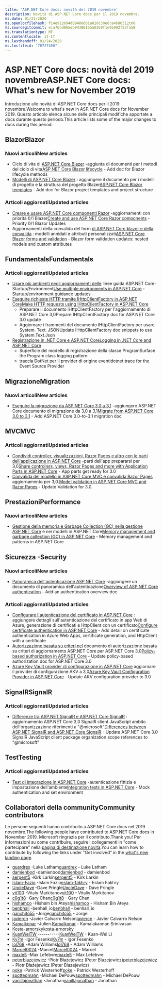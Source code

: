 ```yaml
---
title: 'ASP.NET Core docs: novità del 2019 novembre'
description: Novità di ASP.NET Core docs per il 2019 novembre.
ms.date: 01/21/2020
ms.openlocfilehash: f14e912694d094066b1a020c30e8ce4b80312c60
ms.sourcegitcommit: eca76bd065eb94386165a0269f1e95092f23fa58
ms.translationtype: MT
ms.contentlocale: it-IT
ms.lasthandoff: 01/24/2020
ms.locfileid: "76727406"
---
```

# <a name="aspnet-core-docs-whats-new-for-november-2019"></a><span data-ttu-id="bb29c-103">ASP.NET Core docs: novità del 2019 novembre</span><span class="sxs-lookup"><span data-stu-id="bb29c-103">ASP.NET Core docs: What's new for November 2019</span></span>

<span data-ttu-id="bb29c-104">Introduzione alle novità di ASP.NET Core docs per il 2019 novembre.</span><span class="sxs-lookup"><span data-stu-id="bb29c-104">Welcome to what's new in ASP.NET Core docs for November 2019.</span></span> <span data-ttu-id="bb29c-105">Questo articolo elenca alcune delle principali modifiche apportate a docs durante questo periodo.</span><span class="sxs-lookup"><span data-stu-id="bb29c-105">This article lists some of the major changes to docs during this period.</span></span>

## <a name="blazor"></a><span data-ttu-id="bb29c-106">Blazor</span><span class="sxs-lookup"><span data-stu-id="bb29c-106">Blazor</span></span>

### <a name="new-articles"></a><span data-ttu-id="bb29c-107">Nuovi articoli</span><span class="sxs-lookup"><span data-stu-id="bb29c-107">New articles</span></span>

- <span data-ttu-id="bb29c-108">Ciclo di vita di [ASP.NET Core Blazer](../blazor/lifecycle.md) -aggiunta di documenti per i metodi del ciclo di vita</span><span class="sxs-lookup"><span data-stu-id="bb29c-108">[ASP.NET Core Blazor lifecycle](../blazor/lifecycle.md) - Add doc for Blazor lifecycle methods</span></span>
- <span data-ttu-id="bb29c-109">[Modelli di ASP.NET Core Blazer](../blazor/templates.md) : aggiungere il documento per i modelli di progetto e la struttura del progetto Blazer</span><span class="sxs-lookup"><span data-stu-id="bb29c-109">[ASP.NET Core Blazor templates](../blazor/templates.md) - Add doc for Blazor project templates and project structure</span></span>

### <a name="updated-articles"></a><span data-ttu-id="bb29c-110">Articoli aggiornati</span><span class="sxs-lookup"><span data-stu-id="bb29c-110">Updated articles</span></span>

- <span data-ttu-id="bb29c-111">[Creare e usare ASP.NET Core componenti Razor](../blazor/components.md) -aggiornamenti con priorità 0/1 Blazer</span><span class="sxs-lookup"><span data-stu-id="bb29c-111">[Create and use ASP.NET Core Razor components](../blazor/components.md) - Priority 0/1 Blazor Updates</span></span>
- <span data-ttu-id="bb29c-112">Aggiornamenti della convalida del form [di ASP.NET Core blazer e della convalida](../blazor/forms-validation.md) : modelli annidati e attributi personalizzati</span><span class="sxs-lookup"><span data-stu-id="bb29c-112">[ASP.NET Core Blazor forms and validation](../blazor/forms-validation.md) - Blazor form validation updates: nested models and custom attributes</span></span>

## <a name="fundamentals"></a><span data-ttu-id="bb29c-113">Fundamentals</span><span class="sxs-lookup"><span data-stu-id="bb29c-113">Fundamentals</span></span>

### <a name="updated-articles"></a><span data-ttu-id="bb29c-114">Articoli aggiornati</span><span class="sxs-lookup"><span data-stu-id="bb29c-114">Updated articles</span></span>

- <span data-ttu-id="bb29c-115">[Usare più ambienti negli aggiornamenti delle](../fundamentals/environments.md) linee guida ASP.NET Core-Startup/Environment</span><span class="sxs-lookup"><span data-stu-id="bb29c-115">[Use multiple environments in ASP.NET Core](../fundamentals/environments.md) - Startup/environment guidance updates</span></span>
- [<span data-ttu-id="bb29c-116">Eseguire richieste HTTP tramite IHttpClientFactory in ASP.NET Core</span><span class="sxs-lookup"><span data-stu-id="bb29c-116">Make HTTP requests using IHttpClientFactory in ASP.NET Core</span></span>](../fundamentals/http-requests.md)
  - <span data-ttu-id="bb29c-117">Preparare il documento IHttpClientFactory per l'aggiornamento di ASP.NET Core 3,0</span><span class="sxs-lookup"><span data-stu-id="bb29c-117">Prepare IHttpClientFactory doc for ASP.NET Core 3.0 update</span></span>
  - <span data-ttu-id="bb29c-118">Aggiornare i frammenti del documento IHttpClientFactory per usare System. Text. JSON</span><span class="sxs-lookup"><span data-stu-id="bb29c-118">Update IHttpClientFactory doc snippets to use System.Text.Json</span></span>
- [<span data-ttu-id="bb29c-119">Registrazione in .NET Core e ASP.NET Core</span><span class="sxs-lookup"><span data-stu-id="bb29c-119">Logging in .NET Core and ASP.NET Core</span></span>](../fundamentals/logging/index.md)
  - <span data-ttu-id="bb29c-120">Superficie del modello di registrazione della classe Program</span><span class="sxs-lookup"><span data-stu-id="bb29c-120">Surface the Program class logging pattern</span></span>
  - <span data-ttu-id="bb29c-121">traccia DotNet per il provider di origine eventi</span><span class="sxs-lookup"><span data-stu-id="bb29c-121">dotnet trace for the Event Source Provider</span></span>

## <a name="migration"></a><span data-ttu-id="bb29c-122">Migrazione</span><span class="sxs-lookup"><span data-stu-id="bb29c-122">Migration</span></span>

### <a name="new-articles"></a><span data-ttu-id="bb29c-123">Nuovi articoli</span><span class="sxs-lookup"><span data-stu-id="bb29c-123">New articles</span></span>

- <span data-ttu-id="bb29c-124">[Eseguire la migrazione da ASP.NET Core 3,0 a 3,1](../migration/30-to-31.md) -aggiungere ASP.NET Core documento di migrazione da 3,0 a 3,1</span><span class="sxs-lookup"><span data-stu-id="bb29c-124">[Migrate from ASP.NET Core 3.0 to 3.1](../migration/30-to-31.md) - Add ASP.NET Core 3.0-to-3.1 migration doc</span></span>

## <a name="mvc"></a><span data-ttu-id="bb29c-125">MVC</span><span class="sxs-lookup"><span data-stu-id="bb29c-125">MVC</span></span>

### <a name="updated-articles"></a><span data-ttu-id="bb29c-126">Articoli aggiornati</span><span class="sxs-lookup"><span data-stu-id="bb29c-126">Updated articles</span></span>

- <span data-ttu-id="bb29c-127">[Condividi controller, visualizzazioni, Razor Pages e altro con le parti dell'applicazione in ASP.NET Core](../mvc/advanced/app-parts.md) -parti dell'app prepararsi per 3,0</span><span class="sxs-lookup"><span data-stu-id="bb29c-127">[Share controllers, views, Razor Pages and more with Application Parts in ASP.NET Core](../mvc/advanced/app-parts.md) - App parts get ready for 3.0</span></span>
- <span data-ttu-id="bb29c-128">[Convalida del modello in ASP.NET Core MVC e convalida Razor Pages](../mvc/models/validation.md) aggiornamento per 3,0.</span><span class="sxs-lookup"><span data-stu-id="bb29c-128">[Model validation in ASP.NET Core MVC and Razor Pages](../mvc/models/validation.md) - Update Validation for 3.0.</span></span>

## <a name="performance"></a><span data-ttu-id="bb29c-129">Prestazioni</span><span class="sxs-lookup"><span data-stu-id="bb29c-129">Performance</span></span>

### <a name="new-articles"></a><span data-ttu-id="bb29c-130">Nuovi articoli</span><span class="sxs-lookup"><span data-stu-id="bb29c-130">New articles</span></span>

- <span data-ttu-id="bb29c-131">[Gestione della memoria e Garbage Collection (GC) nella gestione ASP.NET Core](../performance/memory.md) e nei modelli in ASP.NET Core</span><span class="sxs-lookup"><span data-stu-id="bb29c-131">[Memory management and garbage collection (GC) in ASP.NET Core](../performance/memory.md) - Memory management and patterns in ASP.NET Core</span></span>

## <a name="security"></a><span data-ttu-id="bb29c-132">Sicurezza -</span><span class="sxs-lookup"><span data-stu-id="bb29c-132">Security</span></span>

### <a name="new-articles"></a><span data-ttu-id="bb29c-133">Nuovi articoli</span><span class="sxs-lookup"><span data-stu-id="bb29c-133">New articles</span></span>

- <span data-ttu-id="bb29c-134">[Panoramica dell'autenticazione ASP.NET Core](../security/authentication/index.md) -aggiungere un documento di panoramica dell'autenticazione</span><span class="sxs-lookup"><span data-stu-id="bb29c-134">[Overview of ASP.NET Core authentication](../security/authentication/index.md) - Add an authentication overview doc</span></span>

### <a name="updated-articles"></a><span data-ttu-id="bb29c-135">Articoli aggiornati</span><span class="sxs-lookup"><span data-stu-id="bb29c-135">Updated articles</span></span>

- <span data-ttu-id="bb29c-136">[Configurare l'autenticazione del certificato in ASP.NET Core](../security/authentication/certauth.md) : aggiungere dettagli sull'autenticazione del certificato in app Web di Azure, generazione di certificati e HttpClient con un certificato</span><span class="sxs-lookup"><span data-stu-id="bb29c-136">[Configure certificate authentication in ASP.NET Core](../security/authentication/certauth.md) - Add detail on certificate authentication in Azure Web Apps, certificate generation, and HttpClient with a certificate</span></span>
- <span data-ttu-id="bb29c-137">[Autorizzazione basata su criteri nel](../security/authorization/policies.md) documento di autorizzazione basata su criteri di aggiornamento ASP.NET Core per ASP.NET Core 3,0</span><span class="sxs-lookup"><span data-stu-id="bb29c-137">[Policy-based authorization in ASP.NET Core](../security/authorization/policies.md) - Update policy-based authorization doc for ASP.NET Core 3.0</span></span>
- <span data-ttu-id="bb29c-138">[Azure Key Vault provider di configurazione in ASP.NET Core](../security/key-vault-configuration.md) aggiornare il provider di configurazione AKV a 3,0</span><span class="sxs-lookup"><span data-stu-id="bb29c-138">[Azure Key Vault Configuration Provider in ASP.NET Core](../security/key-vault-configuration.md) - Update AKV configuration provider to 3.0</span></span>

## <a name="signalr"></a><span data-ttu-id="bb29c-139">SignalR</span><span class="sxs-lookup"><span data-stu-id="bb29c-139">SignalR</span></span>

### <a name="updated-articles"></a><span data-ttu-id="bb29c-140">Articoli aggiornati</span><span class="sxs-lookup"><span data-stu-id="bb29c-140">Updated articles</span></span>

- <span data-ttu-id="bb29c-141">[Differenze tra ASP.NET SignalR e ASP.NET Core SignalR](../signalr/version-differences.md) : aggiornamento ASP.NET Core 3,0 SignalR client JavaScript ambito dell'organizzazione riferimenti a "@microsoft"</span><span class="sxs-lookup"><span data-stu-id="bb29c-141">[Differences between ASP.NET SignalR and ASP.NET Core SignalR](../signalr/version-differences.md) - Update ASP.NET Core 3.0 SignalR JavaScript client package organization scope references to "@microsoft"</span></span>

## <a name="testing"></a><span data-ttu-id="bb29c-142">Test</span><span class="sxs-lookup"><span data-stu-id="bb29c-142">Testing</span></span>

### <a name="updated-articles"></a><span data-ttu-id="bb29c-143">Articoli aggiornati</span><span class="sxs-lookup"><span data-stu-id="bb29c-143">Updated articles</span></span>

- <span data-ttu-id="bb29c-144">[Test di integrazione in ASP.NET Core](../test/integration-tests.md) -autenticazione fittizia e impostazione dell'ambiente</span><span class="sxs-lookup"><span data-stu-id="bb29c-144">[Integration tests in ASP.NET Core](../test/integration-tests.md) - Mock authentication and set environment</span></span>

## <a name="community-contributors"></a><span data-ttu-id="bb29c-145">Collaboratori della community</span><span class="sxs-lookup"><span data-stu-id="bb29c-145">Community contributors</span></span>

<span data-ttu-id="bb29c-146">Le persone seguenti hanno contribuito a ASP.NET Core docs nel 2019 novembre.</span><span class="sxs-lookup"><span data-stu-id="bb29c-146">The following people have contributed to ASP.NET Core docs in November 2019.</span></span> <span data-ttu-id="bb29c-147">Microsoft ringrazia per il contributo.</span><span class="sxs-lookup"><span data-stu-id="bb29c-147">Thank you!</span></span> <span data-ttu-id="bb29c-148">Per informazioni su come contribuire, seguire i collegamenti in "come partecipare" nella [pagina di destinazione novità](index.yml).</span><span class="sxs-lookup"><span data-stu-id="bb29c-148">You can learn how to contribute by following the links under "Get involved" in the [what's new landing page](index.yml).</span></span>

- <span data-ttu-id="bb29c-149">[guardrex](https://github.com/guardrex) -Luke Latham</span><span class="sxs-lookup"><span data-stu-id="bb29c-149">[guardrex](https://github.com/guardrex) - Luke Latham</span></span>
- <span data-ttu-id="bb29c-150">[damienbod](https://github.com/damienbod) -damienbod</span><span class="sxs-lookup"><span data-stu-id="bb29c-150">[damienbod](https://github.com/damienbod) - damienbod</span></span>
- <span data-ttu-id="bb29c-151">[serpent5](https://github.com/serpent5) -Kirk Larkin</span><span class="sxs-lookup"><span data-stu-id="bb29c-151">[serpent5](https://github.com/serpent5) - Kirk Larkin</span></span>
- <span data-ttu-id="bb29c-152">[Islam-Fazio](https://github.com/eslam-fakhry) -Islam Fazio</span><span class="sxs-lookup"><span data-stu-id="bb29c-152">[eslam-fakhry](https://github.com/eslam-fakhry) - Eslam Fakhry</span></span>
- <span data-ttu-id="bb29c-153">[UncleDave](https://github.com/UncleDave) -Dave Pringle</span><span class="sxs-lookup"><span data-stu-id="bb29c-153">[UncleDave](https://github.com/UncleDave) - Dave Pringle</span></span>
- <span data-ttu-id="bb29c-154">[vit100](https://github.com/vit100) -Vitaly Markitanov</span><span class="sxs-lookup"><span data-stu-id="bb29c-154">[vit100](https://github.com/vit100) - Vitaliy Markitanov</span></span>
- <span data-ttu-id="bb29c-155">[c0g1t8](https://github.com/c0g1t8) -Gary Chan</span><span class="sxs-lookup"><span data-stu-id="bb29c-155">[c0g1t8](https://github.com/c0g1t8) - Gary Chan</span></span>
- <span data-ttu-id="bb29c-156">[hishamco](https://github.com/hishamco) -Hisham bin Ateya</span><span class="sxs-lookup"><span data-stu-id="bb29c-156">[hishamco](https://github.com/hishamco) - Hisham Bin Ateya</span></span>
- <span data-ttu-id="bb29c-157">[benbhall](https://github.com/benbhall) -benhall_io</span><span class="sxs-lookup"><span data-stu-id="bb29c-157">[benbhall](https://github.com/benbhall) - benhall_io</span></span>
- <span data-ttu-id="bb29c-158">[ganchito55](https://github.com/ganchito55) -Jorge</span><span class="sxs-lookup"><span data-stu-id="bb29c-158">[ganchito55](https://github.com/ganchito55) - Jorge</span></span>
- <span data-ttu-id="bb29c-159">[javiercn](https://github.com/javiercn) -Javier Calvarro Nelson</span><span class="sxs-lookup"><span data-stu-id="bb29c-159">[javiercn](https://github.com/javiercn) - Javier Calvarro Nelson</span></span>
- <span data-ttu-id="bb29c-160">[Kamalkonar](https://github.com/Kamalkonar) -Julien.</span><span class="sxs-lookup"><span data-stu-id="bb29c-160">[Kamalkonar](https://github.com/Kamalkonar) - Kamalakannan Srinivasan</span></span>
- [<span data-ttu-id="bb29c-161">Kosta-arnorsky</span><span class="sxs-lookup"><span data-stu-id="bb29c-161">kosta-arnorsky</span></span>](https://github.com/kosta-arnorsky) 
- <span data-ttu-id="bb29c-162">[KuanWeiTW](https://github.com/KuanWeiTW) -----------</span><span class="sxs-lookup"><span data-stu-id="bb29c-162">[KuanWeiTW](https://github.com/KuanWeiTW) - Kuan-Wei Li</span></span>
- <span data-ttu-id="bb29c-163">[Ky7m](https://github.com/Ky7m) -Igor Fesenko</span><span class="sxs-lookup"><span data-stu-id="bb29c-163">[Ky7m](https://github.com/Ky7m) - Igor Fesenko</span></span>
- <span data-ttu-id="bb29c-164">[lol768](https://github.com/lol768) -Adam Williams</span><span class="sxs-lookup"><span data-stu-id="bb29c-164">[lol768](https://github.com/lol768) - Adam Williams</span></span>
- <span data-ttu-id="bb29c-165">[Marcel0024](https://github.com/Marcel0024) -Marcel</span><span class="sxs-lookup"><span data-stu-id="bb29c-165">[Marcel0024](https://github.com/Marcel0024) - Marcel</span></span>
- <span data-ttu-id="bb29c-166">[maxle5](https://github.com/maxle5) -Max Lefebvre</span><span class="sxs-lookup"><span data-stu-id="bb29c-166">[maxle5](https://github.com/maxle5) - Max Lefebvre</span></span>
- <span data-ttu-id="bb29c-167">[peterblazejewicz](https://github.com/peterblazejewicz) -Piotr Błażejewicz (Peter Blazejewicz)</span><span class="sxs-lookup"><span data-stu-id="bb29c-167">[peterblazejewicz](https://github.com/peterblazejewicz) - Piotr Błażejewicz (Peter Blazejewicz)</span></span>
- <span data-ttu-id="bb29c-168">[poke](https://github.com/poke) -Patrick Westerhoff</span><span class="sxs-lookup"><span data-stu-id="bb29c-168">[poke](https://github.com/poke) - Patrick Westerhoff</span></span>
- <span data-ttu-id="bb29c-169">[spottedmahn](https://github.com/spottedmahn) -Michael DePouw</span><span class="sxs-lookup"><span data-stu-id="bb29c-169">[spottedmahn](https://github.com/spottedmahn) - Michael DePouw</span></span>
- <span data-ttu-id="bb29c-170">[vanillajonathan](https://github.com/vanillajonathan) -Jonathan</span><span class="sxs-lookup"><span data-stu-id="bb29c-170">[vanillajonathan](https://github.com/vanillajonathan) - Jonathan</span></span>
